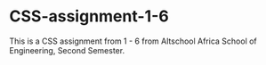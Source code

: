 # CSS-assignment-1-6
This is a CSS assignment from 1 - 6 from Altschool Africa School of Engineering, Second Semester.
